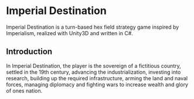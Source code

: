 # Imperial Destination
Imperial Destination is a turn-based hex field strategy game inspired by Imperialism, realized with Unity3D
and written in C#.

## Introduction

In Imperial Destination, the player is the sovereign of a fictitious country, settled in the 19th century,
advancing the industrialization, investing into research, building up the required infrastructure, arming 
the land and naval forces, managing diplomacy and fighting wars to increase wealth and glory of ones nation.